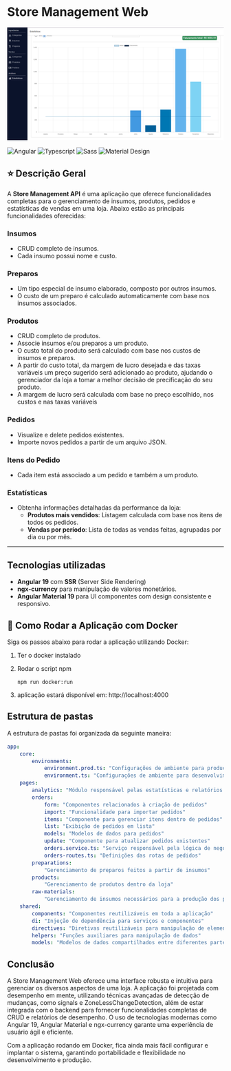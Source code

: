 # Store Management Web

![Imagem da aplicação](./src/app/docs/illustrations/img.png)

![Angular](https://img.shields.io/badge/Angular-DD0031?style=for-the-badge&logo=angular&logoColor=white)
![Typescript](https://img.shields.io/badge/TypeScript-007ACC?style=for-the-badge&logo=typescript&logoColor=white)
![Sass](https://img.shields.io/badge/Sass-CC6699?style=for-the-badge&logo=sass&logoColor=white)
![Material Design](https://img.shields.io/badge/material%20design-757575?style=for-the-badge&logo=material%20design&logoColor=white)
## ⭐ Descrição Geral

A **Store Management API** é uma aplicação que oferece funcionalidades completas para o gerenciamento de insumos,
produtos, pedidos e estatísticas de vendas em uma loja. Abaixo estão as principais funcionalidades oferecidas:

### Insumos

- CRUD completo de insumos.
- Cada insumo possui nome e custo.

### Preparos

- Um tipo especial de insumo elaborado, composto por outros insumos.
- O custo de um preparo é calculado automaticamente com base nos insumos associados.

### Produtos

- CRUD completo de produtos.
- Associe insumos e/ou preparos a um produto.
- O custo total do produto será calculado com base nos custos de insumos e preparos.
- A partir do custo total, da margem de lucro desejada e das taxas variáveis um preço sugerido será adicionado ao
  produto,
  ajudando o gerenciador da loja a tomar a melhor decisão de precificação do seu produto.
- A margem de lucro será calculada com base no preço escolhido, nos custos e nas taxas variáveis

### Pedidos

- Visualize e delete pedidos existentes.
- Importe novos pedidos a partir de um arquivo JSON.

### Itens do Pedido

- Cada item está associado a um pedido e também a um produto.

### Estatísticas

- Obtenha informações detalhadas da performance da loja:
	- **Produtos mais vendidos**: Listagem calculada com base nos itens de todos os pedidos.
	- **Vendas por período**: Lista de todas as vendas feitas, agrupadas por dia ou por mês.

---

## Tecnologias utilizadas

- **Angular 19** com **SSR** (Server Side Rendering)
- **ngx-currency** para manipulação de valores monetários.
- **Angular Material 19** para UI componentes com design consistente e responsivo.

## 🚀 Como Rodar a Aplicação com Docker

Siga os passos abaixo para rodar a aplicação utilizando Docker:

1. Ter o docker instalado

2. Rodar o script npm
    ```shell
    npm run docker:run
    ```
   
2. aplicação estará disponível em: http://localhost:4000

## Estrutura de pastas

A estrutura de pastas foi organizada da seguinte maneira:

```yaml
app:
	core:
		environments:
			environment.prod.ts: "Configurações de ambiente para produção"
			environment.ts: "Configurações de ambiente para desenvolvimento"
	pages:
		analytics: "Módulo responsável pelas estatísticas e relatórios da aplicação"
		orders:
			form: "Componentes relacionados à criação de pedidos"
			import: "Funcionalidade para importar pedidos"
			items: "Componente para gerenciar itens dentro de pedidos"
			list: "Exibição de pedidos em lista"
			models: "Modelos de dados para pedidos"
			update: "Componente para atualizar pedidos existentes"
			orders.service.ts: "Serviço responsável pela lógica de negócios de pedidos"
			orders-routes.ts: "Definições das rotas de pedidos"
		preparations:
			"Gerenciamento de preparos feitos a partir de insumos"
		products:
			"Gerenciamento de produtos dentro da loja"
		raw-materials:
			"Gerenciamento de insumos necessários para a produção dos produtos"
	shared:
		components: "Componentes reutilizáveis em toda a aplicação"
		di: "Injeção de dependência para serviços e componentes"
		directives: "Diretivas reutilizáveis para manipulação de elementos DOM"
		helpers: "Funções auxiliares para manipulação de dados"
		models: "Modelos de dados compartilhados entre diferentes partes da aplicação"
```

## Conclusão

A Store Management Web oferece uma interface robusta e intuitiva para gerenciar os diversos aspectos de uma loja. A aplicação foi projetada com desempenho em mente, utilizando técnicas avançadas de detecção de mudanças, como signals e ZoneLessChangeDetection, além de estar integrada com o backend para fornecer funcionalidades completas de CRUD e relatórios de desempenho. O uso de tecnologias modernas como Angular 19, Angular Material e ngx-currency garante uma experiência de usuário ágil e eficiente.

Com a aplicação rodando em Docker, fica ainda mais fácil configurar e implantar o sistema, garantindo portabilidade e flexibilidade no desenvolvimento e produção.
